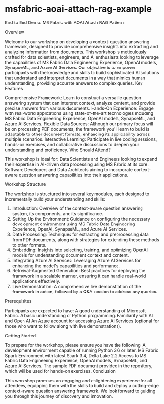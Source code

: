 # msfabric-aoai-attach-rag-example
End to End Demo: MS Fabric with AOAI Attach RAG Pattern

Overview
 
Welcome to our workshop on developing a context-question answering framework, designed to provide comprehensive insights into extracting and analyzing information from documents. This workshop is meticulously crafted for data scientists, engineers, and AI enthusiasts looking to leverage the capabilities of MS Fabric Data Engineering Experience, OpenAI models, SynapseML, and Azure AI Services. Our objective is to empower participants with the knowledge and skills to build sophisticated AI solutions that understand and interpret documents in a way that mimics human understanding, providing accurate answers to complex queries.
Key Features
 

Comprehensive Framework: Learn to construct a versatile question answering system that can interpret context, analyze content, and provide precise answers from various documents.
Hands-On Experience: Engage with real-world applications using state-of-the-art technologies including MS Fabric Data Engineering Experience, OpenAI models, SynapseML, and Azure AI Services.
Flexible Data Sources: Although our primary focus will be on processing PDF documents, the framework you'll learn to build is adaptable to other document formats, enhancing its applicability across multiple scenarios.
Interactive Learning: Participate in live coding sessions, hands-on exercises, and collaborative discussions to deepen your understanding and proficiency.
Who Should Attend?
 
This workshop is ideal for:
Data Scientists and Engineers looking to expand their expertise in AI-driven data processing using MS Fabric at its core.
Software Developers and Data Architects aiming to incorporate context-aware question answering capabilities into their applications.

Workshop Structure
 
The workshop is structured into several key modules, each designed to incrementally build your understanding and skills:
1. Introduction: Overview of the context-aware question answering system, its components, and its significance.
2. Setting Up the Environment: Guidance on configuring the necessary development environment using MS Fabric Data Engineering Experience, OpenAI, SynapseML, and Azure AI Services.
3. Data Processing: Techniques for extracting and preprocessing data from PDF documents, along with strategies for extending these methods to other formats.
4. Embedding: Insights into selecting, training, and optimizing OpenAI models for understanding document context and content.
5. Integrating Azure AI Services: Leveraging Azure AI Services for enhancing the model's capabilities and performance.
6. Retreival-Augmented Generation:  Best practices for deploying the framework in a scalable manner, ensuring it can handle real-world applications effectively.
7. Live Demonstration: A comprehensive live demonstration of the framework in action, followed by a Q&A session to address any queries.


Prerequisites
 
Participants are expected to have:
A good understanding of Microsoft Fabric.
A basic understanding of Python programming.
Familiarity with AI and Open AI
An Azure account for accessing Azure AI Services (optional for those who want to follow along with live demonstrations).



Getting Started
 
To prepare for the workshop, please ensure you have the following:
A development environment capable of running Python 3.6 or later.
MS Fabric Spark Environment with latest Spark 3.4, Delta Lake 2.2 
Access to MS Fabric Data Engineering Experience, OpenAI models, SynapseML, and Azure AI Services.
The sample PDF document provided in the repository, which will be used for hands-on exercises.
Conclusion
 
This workshop promises an engaging and enlightening experience for all attendees, equipping them with the skills to build and deploy a cutting-edge context-aware question answering framework. We look forward to guiding you through this journey of discovery and innovation.
